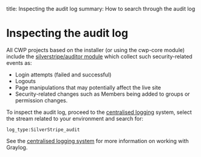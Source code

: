 title: Inspecting the audit log
summary: How to search through the audit log

# Inspecting the audit log

All CWP projects based on the installer (or using the cwp-core module) include the
[silverstripe/auditor module](https://github.com/silverstripe/silverstripe-auditor) which collect such security-related
events as:

* Login attempts (failed and successful)
* Logouts
* Page manipulations that may potentially affect the live site
* Security-related changes such as Members being added to groups or permission changes.

To inspect the audit log, proceed to the [centralised logging](https://logs.cwp.govt.nz/) system, select the stream
related to your environment and search for:

	log_type:SilverStripe_audit

See the [centralised logging system](../01_Working_with_projects/13_Centralised_logging.md) for more information on working
with Graylog.
